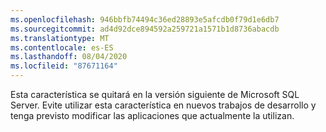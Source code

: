 ```yaml
---
ms.openlocfilehash: 946bbfb74494c36ed28893e5afcdb0f79d1e6db7
ms.sourcegitcommit: ad4d92dce894592a259721a1571b1d8736abacdb
ms.translationtype: MT
ms.contentlocale: es-ES
ms.lasthandoff: 08/04/2020
ms.locfileid: "87671164"
---
```

Esta característica se quitará en la versión siguiente de Microsoft SQL Server. Evite utilizar esta característica en nuevos trabajos de desarrollo y tenga previsto modificar las aplicaciones que actualmente la utilizan.
